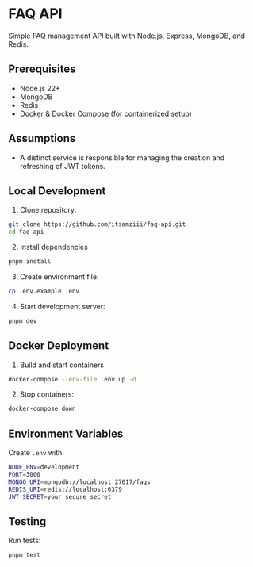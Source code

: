 # FAQ API

Simple FAQ management API built with Node.js, Express, MongoDB, and Redis.

## Prerequisites

- Node.js 22+
- MongoDB
- Redis
- Docker & Docker Compose (for containerized setup)

## Assumptions

- A distinct service is responsible for managing the creation and refreshing of JWT tokens.

## Local Development

1. Clone repository:

```bash
git clone https://github.com/itsamziii/faq-api.git
cd faq-api
```

2. Install dependencies

```bash
pnpm install
```

3. Create environment file:

```bash
cp .env.example .env
```

4. Start development server:

```bash
pnpm dev
```

## Docker Deployment

1. Build and start containers

```bash
docker-compose --env-file .env up -d
```

2. Stop containers:

```bash
docker-compose down
```

## Environment Variables

Create `.env` with:

```bash
NODE_ENV=development
PORT=3000
MONGO_URI=mongodb://localhost:27017/faqs
REDIS_URI=redis://localhost:6379
JWT_SECRET=your_secure_secret
```

## Testing

Run tests:

```bash
pnpm test
```
